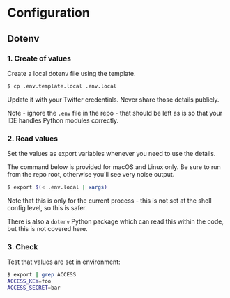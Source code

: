 # Configuration


## Dotenv

### 1. Create of values

Create a local dotenv file using the template.

```sh
$ cp .env.template.local .env.local
```

Update it with your Twitter credentials. Never share those details publicly.

Note - ignore the `.env` file in the repo - that should be left as is so that your IDE handles Python modules correctly.

### 2. Read values

Set the values as export variables whenever you need to use the details.

The command below is provided for macOS and Linux only. Be sure to run from the repo root, otherwise you'll see very noise output.

```sh
$ export $(< .env.local | xargs)
```

Note that this is only for the current process - this is not set at the shell config level, so this is safer.

There is also a `dotenv` Python package which can read this within the code, but this is not covered here.

### 3. Check

Test that values are set in environment:

```sh
$ export | grep ACCESS
ACCESS_KEY=foo
ACCESS_SECRET=bar
```
